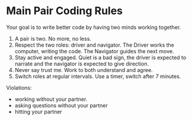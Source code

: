 # Main Pair Coding Rules

Your goal is to write better code by having two minds working together. 

1.  A pair is two.  No more, no less.
2.	Respect the two roles: driver and navigator.  The Driver works the computer, writing the code.  The Navigator guides the next move.
3.  Stay active and engaged.  Quiet is a bad sign, the driver is expected to narrate and the navigator is expected to give direction.
4.  Never say trust me.  Work to both understand and agree.
5.	Switch roles at regular intervals.  Use a timer, switch after 7 minutes.

Violations:

* 	working without your partner.
*	asking questions without your partner
*	hitting your partner